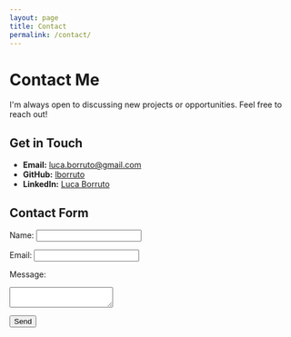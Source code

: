 ```yaml
---
layout: page
title: Contact
permalink: /contact/
---
```


# Contact Me

I'm always open to discussing new projects or opportunities. Feel free to reach out!

## Get in Touch

- **Email:** [luca.borruto@gmail.com](mailto:luca.borruto@gmail.com)
- **GitHub:** [lborruto](https://github.com/lborruto)
- **LinkedIn:** [Luca Borruto](https://www.linkedin.com/in/lborruto/)

## Contact Form

<form action="https://formspree.io/f/your-form-id" method="POST">
  <label for="name">Name:</label>
  <input type="text" id="name" name="name" required>

  <label for="email">Email:</label>
  <input type="email" id="email" name="_replyto" required>

  <label for="message">Message:</label>
  <textarea id="message" name="message" required></textarea>

  <button type="submit">Send</button>
</form>